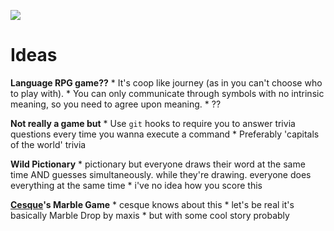 <!-- TITLE: Game Ideas -->
<!-- SUBTITLE: A list of all the game ideas we've ever had -->

![](https://cesque.com/storage/19/09/22/413547370633.png)

# Ideas
**Language RPG game??**
	* It's coop like journey (as in you can't choose who to play with).
	* You can only communicate through symbols with no intrinsic meaning, so you need to agree upon meaning.
	* ??

**Not really a game but**
	* Use `git` hooks to require you to answer trivia questions every time you wanna execute a command
	* Preferably 'capitals of the world' trivia

**Wild Pictionary**
	* pictionary but everyone draws their word at the same time AND guesses simultaneously. while they're drawing. everyone does everything at the same time
	* i've no idea how you score this

**[Cesque](Cesque)'s Marble Game**
	* cesque knows about this
	* let's be real it's basically Marble Drop by maxis
	* but with some cool story probably